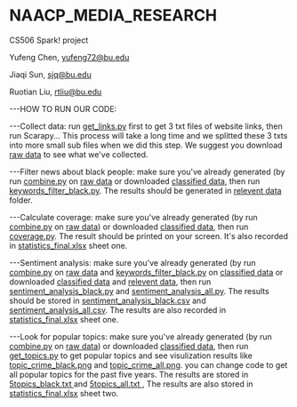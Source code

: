 # NAACP_MEDIA_RESEARCH

CS506 Spark! project

Yufeng Chen, yufeng72@bu.edu

Jiaqi Sun, sjq@bu.edu

Ruotian Liu, rtliu@bu.edu

---HOW TO RUN OUR CODE:

---Collect data: run [get_links.py](https://github.com/AllenChenGH/NAACP_MEDIA_RESEARCH/blob/master/get_links.py) first to get 3 txt files of website links, then run Scarapy... This process will take a long time and we splitted these 3 txts into more small sub files when we did this step. We suggest you download [raw data](https://github.com/AllenChenGH/NAACP_MEDIA_RESEARCH/tree/master/raw%20data) to see what we've collected.

---Filter news about black people: make sure you've already generated (by run [combine.py](https://github.com/AllenChenGH/NAACP_MEDIA_RESEARCH/blob/master/combine.py) on [raw data](https://github.com/AllenChenGH/NAACP_MEDIA_RESEARCH/tree/master/raw%20data) or downloaded [classified data](https://github.com/AllenChenGH/NAACP_MEDIA_RESEARCH/tree/master/classified%20data), then run [keywords_filter_black.py](https://github.com/AllenChenGH/NAACP_MEDIA_RESEARCH/blob/master/keywords_filter_black.py). The results should be generated in [relevent data](https://github.com/AllenChenGH/NAACP_MEDIA_RESEARCH/tree/master/relevant%20data) folder.

---Calculate coverage: make sure you've already generated (by run [combine.py](https://github.com/AllenChenGH/NAACP_MEDIA_RESEARCH/blob/master/combine.py) on [raw data](https://github.com/AllenChenGH/NAACP_MEDIA_RESEARCH/tree/master/raw%20data)) or downloaded [classified data](https://github.com/AllenChenGH/NAACP_MEDIA_RESEARCH/tree/master/classified%20data), then run [coverage.py](https://github.com/AllenChenGH/NAACP_MEDIA_RESEARCH/blob/master/coverage.py). The result should be printed on your screen. It's also recorded in [statistics_final.xlsx](https://github.com/AllenChenGH/NAACP_MEDIA_RESEARCH/blob/master/statistics_final.xlsx) sheet one.

---Sentiment analysis: make sure you've already generated (by run [combine.py](https://github.com/AllenChenGH/NAACP_MEDIA_RESEARCH/blob/master/combine.py) on [raw data](https://github.com/AllenChenGH/NAACP_MEDIA_RESEARCH/tree/master/raw%20data) and [keywords_filter_black.py](https://github.com/AllenChenGH/NAACP_MEDIA_RESEARCH/blob/master/keywords_filter_black.py) on [classified data](https://github.com/AllenChenGH/NAACP_MEDIA_RESEARCH/tree/master/classified%20data) or downloaded [classified data](https://github.com/AllenChenGH/NAACP_MEDIA_RESEARCH/tree/master/classified%20data) and [relevent data](https://github.com/AllenChenGH/NAACP_MEDIA_RESEARCH/tree/master/relevant%20data), then run [sentiment_analysis_black.py](https://github.com/AllenChenGH/NAACP_MEDIA_RESEARCH/blob/master/sentiment_analysis_black.py) and [sentiment_analysis_all.py](https://github.com/AllenChenGH/NAACP_MEDIA_RESEARCH/blob/master/sentiment_analysis_all.py). The results should be stored in [sentiment_analysis_black.csv](https://github.com/AllenChenGH/NAACP_MEDIA_RESEARCH/blob/master/sentiment_analysis_black.csv) and [sentiment_analysis_all.csv](https://github.com/AllenChenGH/NAACP_MEDIA_RESEARCH/blob/master/sentiment_analysis_all.csv). The results are also recorded in [statistics_final.xlsx](https://github.com/AllenChenGH/NAACP_MEDIA_RESEARCH/blob/master/statistics_final.xlsx) sheet one.

---Look for popular topics: make sure you've already generated (by run [combine.py](https://github.com/AllenChenGH/NAACP_MEDIA_RESEARCH/blob/master/combine.py) on [raw data](https://github.com/AllenChenGH/NAACP_MEDIA_RESEARCH/tree/master/raw%20data)) or downloaded [classified data](https://github.com/AllenChenGH/NAACP_MEDIA_RESEARCH/tree/master/classified%20data), then run [get_topics.py](https://github.com/AllenChenGH/NAACP_MEDIA_RESEARCH/blob/master/get_topics.py) to get popular topics and see visulization results like [topic_crime_black.png](https://github.com/AllenChenGH/NAACP_MEDIA_RESEARCH/blob/master/topic_crime_black.png) and [topic_crime_all.png](https://github.com/AllenChenGH/NAACP_MEDIA_RESEARCH/blob/master/topic_crime_all.png). you can change code to get all popular topics for the past five years. The results are stored in [5topics_black.txt
](https://github.com/AllenChenGH/NAACP_MEDIA_RESEARCH/blob/master/5topics_black.txt) and [5topics_all.txt
](https://github.com/AllenChenGH/NAACP_MEDIA_RESEARCH/blob/master/5topics_all.txt), The results are also stored in [statistics_final.xlsx](https://github.com/AllenChenGH/NAACP_MEDIA_RESEARCH/blob/master/statistics_final.xlsx) sheet two.
